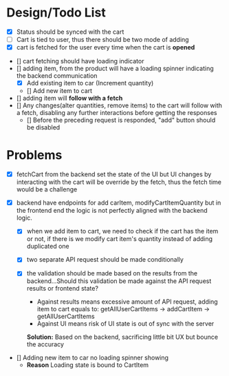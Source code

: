 # Design/Todo List

- [x] Status should be synced with the cart
- [ ] Cart is tied to user, thus there should be two mode of adding
- [x] cart is fetched for the user every time when the cart is **opened**
- [] cart fetching should have loading indicator
- [] adding item, from the product will have a loading spinner indicating the backend communication
  - [x] Add existing item to car (Increment quantity)
  - [] Add new item to cart
- [] adding item will **follow with a fetch**
- [] Any changes(alter quantities, remove items) to the cart will follow with a fetch, disabling any further interactions before getting the responses
  - [] Before the preceding request is responded, "add" button should be disabled

# Problems

- [x] fetchCart from the backend set the state of the UI but UI changes by interacting with the cart will be override by the fetch, thus the fetch time would be a challenge

- [x] backend have endpoints for add carItem, modifyCartItemQuantity but in the frontend end the logic is not perfectly aligned with the backend logic.

  - [x] when we add item to cart, we need to check if the cart has the item or not, if there is we modify cart item's quantity instead of adding duplicated one
  - [x] two separate API request should be made conditionally
  - [x] the validation should be made based on the results from the backend...Should this validation be made against the API request results or frontend state?

    - Against results means excessive amount of API request, adding item to cart equals to: getAllUserCartItems -> addCartItem -> getAllUserCartItems
    - Against UI means risk of UI state is out of sync with the server

    **Solution:** Based on the backend, sacrificing little bit UX but bounce the accuracy

- [] Adding new item to car no loading spinner showing
  - **Reason** Loading state is bound to CartItem
